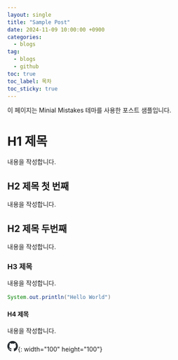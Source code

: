 ```yaml
---
layout: single
title: "Sample Post"
date: 2024-11-09 10:00:00 +0900
categories: 
  - blogs
tag: 
  - blogs
  - github
toc: true
toc_label: 목차
toc_sticky: true
---
```


이 페이지는 Minial Mistakes 테마를 사용한 포스트 샘플입니다.

# H1 제목

내용을 작성합니다.

## H2 제목 첫 번째

내용을 작성합니다.

## H2 제목 두번째

내용을 작성합니다.

### H3 제목

내용을 작성합니다.

```java
System.out.println("Hello World")
```

#### H4 제목

내용을 작성합니다.

![샘플이미지](/assets/images/post/2024-11-08-sample/github.png){: width="100" height="100"}
